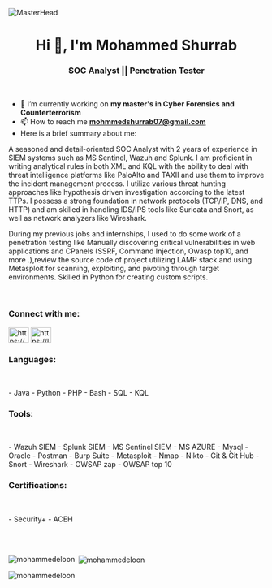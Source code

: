 ![MasterHead](https://granroyalleigarape.com.br/wp-content/uploads/2021/05/programmer.gif)
<h1 align="center">Hi 👋, I'm Mohammed Shurrab</h1>
<h3 align="center">SOC Analyst || Penetration Tester</h3>
<!-- <img align='right' alt='coding' width='400' src='https://granroyalleigarape.com.br/wp-content/uploads/2021/05/programmer.gif'>
 -->
<br>
<p/> 

- 🔭 I’m currently working on **my master's in Cyber Forensics and Counterterrorism**
- 📫 How to reach me **mohmmedshurrab07@gmail.com**
- Here is a brief summary about me:
  
A seasoned and detail-oriented SOC Analyst with 2 years of experience in SIEM systems such as MS Sentinel, Wazuh and Splunk. I am proficient in writing analytical rules  in both XML and KQL with the ability to deal with  threat intelligence platforms like PaloAlto and TAXII and use them to improve the incident management process. I utilize various threat hunting approaches like hypothesis driven investigation according to the latest TTPs.  I possess a strong foundation in network protocols (TCP/IP, DNS, and HTTP) and am skilled in handling IDS/IPS tools like Suricata and Snort, as well as network analyzers like Wireshark.

During my previous jobs and internships, I used to do some work of a penetration testing like  Manually discovering critical vulnerabilities in web applications and CPanels (SSRF, Command Injection, Owasp top10, and more .),review the source code of project utilizing LAMP stack  and using  Metasploit for scanning, exploiting, and pivoting through target environments. Skilled in Python for creating custom scripts.

</p>
<br>
<h3 align="left">Connect with me:</h3>
<p align="left">
<a href="https://linkedin.com/in/https://www.linkedin.com/in/mohammed-shurrab5/" target="blank"><img align="center" src="https://raw.githubusercontent.com/rahuldkjain/github-profile-readme-generator/master/src/images/icons/Social/linked-in-alt.svg" alt="https://www.linkedin.com/in/mohammed-shurrab5/" height="30" width="40" /></a>
<a href="https://www.leetcode.com/https://leetcode.com/mosh12/" target="blank"><img align="center" src="https://raw.githubusercontent.com/rahuldkjain/github-profile-readme-generator/master/src/images/icons/Social/leet-code.svg" alt="https://leetcode.com/mosh12/" height="30" width="40" /></a>
</p>

<h3 align="left">Languages:</h3>
<br>
<p align="left"> 
- Java
- Python
- PHP 
- Bash
- SQL
- KQL
</p>


<h3 align="left">Tools:</h3>
<br>
<p align="left"> 
- Wazuh SIEM
- Splunk SIEM
- MS Sentinel SIEM
- MS AZURE
- Mysql
- Oracle 
- Postman
- Burp Suite
- Metasploit
- Nmap
- Nikto
- Git & Git Hub 
- Snort
- Wireshark
- OWSAP zap
- OWSAP top 10

</p>


<h3 align="left"> Certifications:</h3>
<br>
<p align="left"> 
- Security+
- ACEH
</p>

<br>
<br>

<p><img align="left" src="https://github-readme-stats.vercel.app/api/top-langs?username=mohammedeloon&show_icons=true&locale=en&layout=compact" alt="mohammedeloon" /></p>

<p>&nbsp;<img align="center" src="https://github-readme-stats.vercel.app/api?username=mohammedeloon&show_icons=true&locale=en" alt="mohammedeloon" /></p>

<p><img align="center" src="https://github-readme-streak-stats.herokuapp.com/?user=mohammedeloon&" alt="mohammedeloon" /></p>




